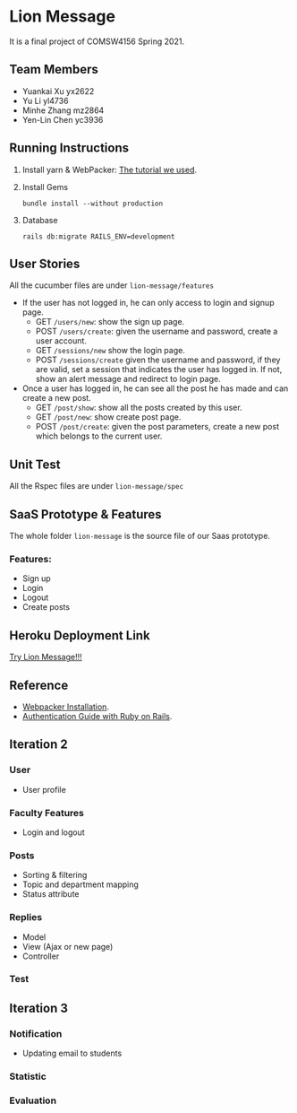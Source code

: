 # Lion Message
It is a final project of COMSW4156 Spring 2021.
## Team Members
* Yuankai Xu yx2622
* Yu Li yl4736
* Minhe Zhang mz2864
* Yen-Lin Chen yc3936
## Running Instructions
1. Install yarn & WebPacker: [The tutorial we used](https://yarnpkg.com/en/docs/install).
2. Install Gems

      `bundle install --without production`
3. Database

      `rails db:migrate RAILS_ENV=development`

## User Stories
All the cucumber files are under `lion-message/features`
* If the user has not logged in, he can only access to login and signup page.
    * GET ```/users/new```: show the sign up page.
    * POST ```/users/create```: given the username and password, create a user account.
    * GET ```/sessions/new``` show the login page.
    * POST ```/sessions/create``` given the username and password, if they are valid, 
    set a session that indicates the user has logged in. If not, show an alert message and redirect to login page.
* Once a user has logged in, he can see all the post he has made and can create a new post.
    * GET ```/post/show```: show all the posts created by this user.
    * GET ```/post/new```: show create post page.
    * POST ```/post/create```: given the post parameters, create a new post which belongs to the current user.

## Unit Test
All the Rspec files are under `lion-message/spec`

## SaaS Prototype & Features
The whole folder `lion-message` is the source file of our Saas prototype.
### Features:
* Sign up
* Login
* Logout
* Create posts

## Heroku Deployment Link
[Try Lion Message!!!](http://dry-dawn-64360.herokuapp.com)

## Reference
* [Webpacker Installation](https://yarnpkg.com/en/docs/install).
* [Authentication Guide with Ruby on Rails](https://levelup.gitconnected.com/simple-authentication-guide-with-ruby-on-rails-16a6255f0be8).

## Iteration 2


### User
* User profile 

### Faculty Features

* Login and logout
### Posts

* Sorting & filtering
* Topic and department mapping
* Status attribute

### Replies

* Model
* View (Ajax or new page)
* Controller

### Test

## Iteration 3

### Notification
* Updating email to students

### Statistic

### Evaluation